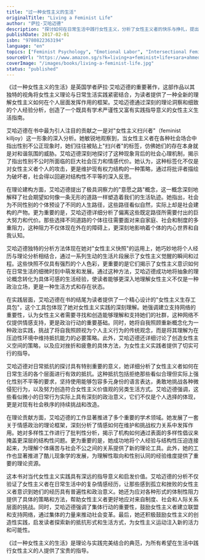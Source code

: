```yaml
---
title: "过一种女性主义的生活"
originalTitle: "Living a Feminist Life"
author: "萨拉·艾哈迈德"
description: "探讨如何在日常生活中践行女性主义，分析了女性主义者的快乐与挣扎，提出了女性主义生存工具包的概念。"
publishDate: 2017-02-01
isbn: "9780822363194"
language: "en"
topics: ["Feminist Psychology", "Emotional Labor", "Intersectional Feminism", "Queer Theory", "Everyday Life Practices"]
sourceUrl: "https://www.amazon.sg/s?k=living+a+feminist+life+sara+ahmed&tag=inkrupt-22"
coverImage: "/images/books/living-a-feminist-life.jpg"
status: "published"
---
```


《过一种女性主义的生活》是英国学者萨拉·艾哈迈德的重要著作，这部作品以其独特的视角将女性主义理论与日常生活实践紧密结合，为读者提供了一种全新的理解女性主义如何在个人层面发挥作用的框架。艾哈迈德通过深刻的理论洞察和细致的个人经验分析，创造了一个既具有学术严谨性又富有实践指导意义的女性主义生活指南。

艾哈迈德在书中最为引人注目的贡献之一是对"女性主义扫兴者"（feminist killjoy）这一形象的深入分析。她敏锐地观察到，当女性主义者在各种社会场合中指出性别不公正现象时，她们往往被贴上"扫兴者"的标签，仿佛她们的存在本身就是对和谐氛围的威胁。艾哈迈德深刻地探讨了这种现象背后的社会心理机制，揭示了指出性别不公时所面临的巨大社会压力和情感代价。她认为，这种标签化不仅是对女性主义者个人的攻击，更是维护现有权力结构的一种策略，通过将批评者描绘为破坏者，社会得以回避对结构性不平等的深入反思。

在理论建构方面，艾哈迈德提出了极具洞察力的"意愿之路"概念，这一概念深刻地解释了社会期望如何像一条无形的道路一样塑造着我们的生活轨迹。她指出，社会为不同性别的个体预设了不同的人生路径，这些路径看似自然，实际上却是社会建构的产物。更为重要的是，艾哈迈德详细分析了偏离这些既定路径所需要付出的巨大努力和代价。那些选择不同道路的个体往往需要面对来自家庭、社会和制度的多重阻力，这种阻力不仅体现在外在的障碍上，更深刻地影响着个体的内心世界和自我认知。

艾哈迈德独特的分析方法体现在她对"女性主义快照"的运用上，她巧妙地将个人经历与理论分析相结合，通过一系列生动的生活片段展示了女性主义觉醒的瞬间和过程。这些快照不仅具有强烈的个人色彩，更重要的是它们揭示了女性主义意识如何在日常生活的细微时刻中萌发和发展。通过这种方法，艾哈迈德成功地将抽象的理论概念转化为具体可感的生活经验，使读者能够更深入地理解女性主义不仅是一种政治立场，更是一种生活方式和存在状态。

在实践层面，艾哈迈德在书的结尾为读者提供了一个精心设计的"女性主义生存工具包"，这个工具包体现了她对女性主义实践的深刻理解。她强调建立支持网络的重要性，认为女性主义者需要寻找和创造能够理解和支持她们的社群，这种网络不仅提供情感支持，更是政治行动的重要基础。同时，她将自我照顾重新概念化为一种政治实践，挑战了将自我照顾视为个人主义行为的传统观念，而是将其理解为在压迫性环境中维持抵抗能力的必要策略。此外，艾哈迈德还详细讨论了创造女性主义空间的策略，以及应对挫折和疲惫的具体方法，为女性主义实践者提供了切实可行的指导。

艾哈迈德对日常抵抗的探讨具有特别重要的意义，她详细分析了女性主义者如何在日常生活的各个层面进行有效的抵抗。这种抵抗包括拒绝那些看似合理但实际上强化性别不平等的要求，坚持使用能够包容多元身份的语言表达，勇敢地挑战各种微侵犯行为，以及努力创造符合女性主义价值观的另类生活方式。艾哈迈德强调，这些看似微小的日常行为实际上具有深刻的政治意义，它们不仅是个人选择的体现，更是对现有社会秩序的持续挑战和改造。

在理论贡献方面，艾哈迈德的工作显著推进了多个重要的学术领域。她发展了一套关于情感政治的理论框架，深刻分析了情感如何在维护和挑战权力关系中发挥作用。她对多样性工作进行了批判性分析，揭示了机构如何通过表面的多样性倡议来掩盖更深层的结构性问题。更为重要的是，她成功地将个人经验与结构性压迫连接起来，为理解个体痛苦与社会不公之间的关系提供了新的理论工具。此外，她的工作也显著推进了酷儿现象学的发展，为理解性取向和性别认同的经验维度提供了重要的理论资源。

这本书对当代女性主义实践具有深远的指导意义和启发价值。艾哈迈德的分析不仅验证了女性主义者在日常生活中的复杂情感经历，让那些感到孤立和挫败的女性主义者意识到她们的经历具有普遍性和政治意义。她还为应对各种形式的体制性阻力提供了具体的策略和方法，帮助女性主义者更好地应对来自制度、社会和人际关系层面的挑战。同时，艾哈迈德强调了集体行动的重要性，鼓励女性主义者建立联盟和支持网络，通过集体的力量来推动社会变革。最后，她还积极鼓励女性主义的创造性实践，启发读者探索新的抵抗形式和生活方式，为女性主义运动注入新的活力和可能性。

《过一种女性主义的生活》是理论与实践完美结合的典范，为所有希望在生活中践行女性主义的人提供了宝贵的指导。
